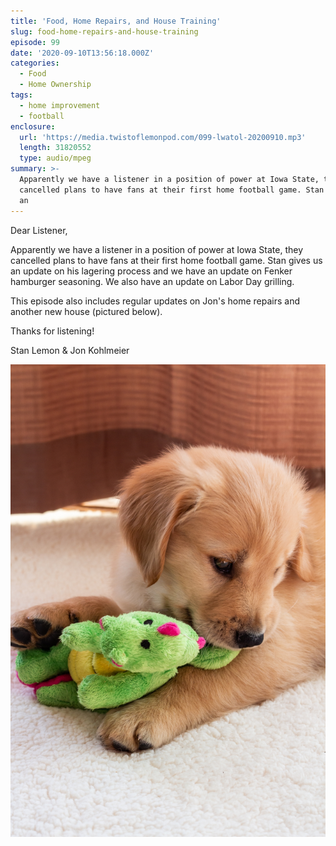```yaml
---
title: 'Food, Home Repairs, and House Training'
slug: food-home-repairs-and-house-training
episode: 99
date: '2020-09-10T13:56:18.000Z'
categories:
  - Food
  - Home Ownership
tags:
  - home improvement
  - football
enclosure:
  url: 'https://media.twistoflemonpod.com/099-lwatol-20200910.mp3'
  length: 31820552
  type: audio/mpeg
summary: >-
  Apparently we have a listener in a position of power at Iowa State, they
  cancelled plans to have fans at their first home football game. Stan gives us
  an
---
```


Dear Listener,

Apparently we have a listener in a position of power at Iowa State, they cancelled plans to have fans at their first home football game. Stan gives us an update on his lagering process and we have an update on Fenker hamburger seasoning. We also have an update on Labor Day grilling.

This episode also includes regular updates on Jon's home repairs and another new house (pictured below).

Thanks for listening!

Stan Lemon & Jon Kohlmeier

![Taliesin Kohlmeier slaying a dragon](/content/blog/2020-09-10/taliesin-small.jpg)
